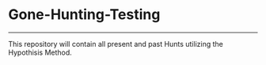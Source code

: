 # Gone-Hunting-Testing

---
This repository will contain all present and past Hunts utilizing the Hypothisis Method.
